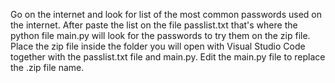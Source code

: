 Go on the internet and look for list of the most common passwords used on the internet. 
After paste the list on the file passlist.txt that's where the python file main.py will look for the passwords to try them on the zip file.
Place the zip file inside the folder you will open with Visual Studio Code together with the passlist.txt file and main.py.
Edit the main.py file to replace the .zip file name.

